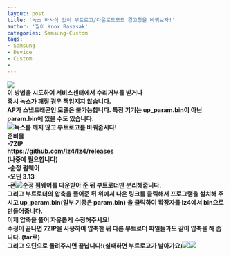 ```yaml
---
layout: post
title: '녹스 바사삭 없이 부트로고/다운로드모드 경고창을 바꿔보자!'
author: '월이 Knox Basasak'
categories: Samsung-Custom
tags:
- Samsung
- Device
- Custom
-
---
```



<script> location.href='https://cafe.naver.com/develoid/857357' ; </script>

<div><img src="https://dthumb-phinf.pstatic.net/?src=%22https%3A%2F%2Fcafeptthumb-phinf.pstatic.net%2FMjAxNzEyMzFfMTg3%2FMDAxNTE0NzI0Mzk3NDM2.EjYQ-bdiG3LKFHRn75mQ7eBBKhVM5uj38GOVJgD1fykg.k0_RT99TaGnkWmNJGXAcRQJSpMijrzTByQNphac_hqEg.PNG.searphiel9%2F%25EA%25B2%258C%25EC%258B%259C%25EA%25B8%2580_%25EC%259E%2591%25EC%2584%25B1_%25EC%25A0%2584_%25EA%25BC%25AD_%25EC%259D%25BD%25EC%2596%25B4%25EC%25A3%25BC%25EC%2584%25B8%25EC%259A%2594_%2528IT_%25EC%2586%258C%25ED%2586%25B5_%25EA%25B2%258C%25EC%258B%259C%25ED%258C%2590.png%3Ftype%3Dw740%22&amp;type=cafe_wa740"><b></div><div><span>이 방법을 시도하여 서비스센터에서 수리거부를 받거나</span><span><b></span></div><div><span>혹시 녹스가 깨질 경우 책임지지 않습니다.</span></div><div><span>AP가 스냅드래곤인 모델은 불가능합니다. 특정 기기는 up_param.bin이 아닌 param.bin에 있을 수도 있습니다.</span></div><div><b></div><div><img src="https://cafeptthumb-phinf.pstatic.net/MjAxOTAzMTFfMTE0/MDAxNTUyMzA0NjM2Nzcy.D4b88b5llOIOdFsUcd39-fq4gEUIrJxuY6w_vY0kOsYg.ZPHEL-T22wxgGY-0QFjyDy8GsrjVLYdHcfSNKw5Ss5og.PNG.jisongsari/20190311_203810.png?type=w740"><b><span>녹스를 깨지 않고 부트로고를 바꿔줍시다!</span></div><div><b></div><div><span>준비물</span></div><div><span>-7ZIP</span><b></div><div><span><u><a href="https://github.com/lz4/lz4/releases">https://github.com/lz4/lz4/releases</a></u></span></div><div><span>(나중에 필요합니다)</span></div><div><span>-순정 펌웨어</span></div><div><span>-오딘 3.13</span></div><div><span>-폰</span><img src="https://cafeptthumb-phinf.pstatic.net/MjAxOTAzMTFfMTQ4/MDAxNTUyMzA1MDA4NTY4.jdQ6fKW6NwKK7zpOJJWQdgSu6ILSuHiSknhnx0gE8oog.eXyFn8naklng-m-GVNhd4xF8CVn30n1VY6dt8i6Mq_Mg.PNG.jisongsari/20190311_204808.png?type=w740"><span>순정 펌웨어를 다운받아 준 뒤 부트로더만 분리해줍니다.</span></div><div><span>그리고 부트로더의 압축을 풀어준 뒤 위에서 나온 링크를 클릭해서 프로그램을 설치해 주시고 up_param.bin(일부 기종은 param.bin) 을 클릭하여 확장자를 lz4에서 bin으로 만들어줍니다.</span></div><div><span>이제 압축을 풀어 자유롭게 수정해주세요!</span></div><div><span>수정이 끝나면 7ZIP을 사용하여 압축한 뒤 다른 부트로더 파일들과도 같이 압축을 해 줍니다. (tar로)</span></div><div><span>그리고 오딘으로 돌려주시면 끝납니다!(실패하면 부트로고가 날아가요)</span><img src="https://cafeptthumb-phinf.pstatic.net/MjAxOTAzMTFfMjYg/MDAxNTUyMzA1MDA4OTc4.hMZ2uUzNCR5M5mrV-qO69Lqn44PaLDnx-p2Cnf06ovog.DN_7NHIfqT6GrHKfrtaq2uavw75WVJ2ucBp2qlO8hTEg.PNG.jisongsari/20190311_204801.png?type=w740"><img src="https://cafeptthumb-phinf.pstatic.net/MjAxOTAzMTFfNzgg/MDAxNTUyMzA1MDA5MjI0.sTUJmKu8uHYB_P-mIEwo9IfJpB3Q1LgBiWGHabvAVYgg.F3TakO74Gj4DTzUtLev4Ypa6fXuzDz3Ba5vGER5vHqMg.PNG.jisongsari/20190311_204346.png?type=w740"><b></div>
